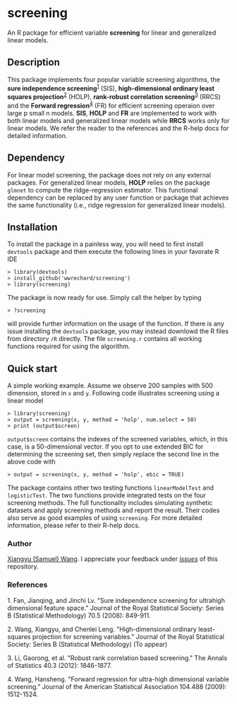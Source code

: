 # screening

An R package for efficient variable **screening** for linear and generalized linear models.

## Description
This package implements four popular variable screening algorithms, the **sure independence screening**<sup>[1](#myfootnote1)</sup> (SIS), **high-dimensional ordinary least squares projection**<sup>[2](#myfootnote2)</sup> (HOLP), **rank-robust correlation screening**<sup>[3](#myfootnote3)</sup> (RRCS) and the **Forward regression**<sup>[4](#myfootnote4)</sup> (FR) for efficient screening operaion over large p small n models. **SIS**, **HOLP** and **FR** are implemented to work with both linear models and generalized linear models while **RRCS** works only for linear models. We refer the reader to the references and the R-help docs for detailed information.

## Dependency
For linear model screening, the package does not rely on any external packages. For generalized linear models, **HOLP** relies on the package `glmnet` to compute the ridge-regression estimator. This functional dependency can be replaced by any user function or package that achieves the same functionality (i.e., ridge regression for generalized linear models).

## Installation
To install the package in a painless way, you will need to first install `devtools` package and then execute the following lines in your favorate R IDE
```
> library(devtools)
> install_github('wwrechard/screening')
> library(screening)
```
The package is now ready for use. Simply call the helper by typing
```
> ?screening
```
will provide further information on the usage of the function. If there is any issue installing the `devtools` package, you may instead downlowd the R files from directory `/R` directly. The file `screening.r` contains all working functions required for using the algorithm.

## Quick start
A simple working example. Assume we observe 200 samples with 500 dimension, stored in `x` and `y`. Following code illustrates screening using a linear model
```
> library(screening)
> output = screening(x, y, method = 'holp', num.select = 50)
> print (output$screen)
```
`output$screen` contains the indexes of the screened variables, which, in this case, is a 50-dimensional vector. If you opt to use extended BIC for determining the screening set, then simply replace the second line in the above code with
```
> output = screening(x, y, method = 'holp', ebic = TRUE)
```
The package contains other two testing functions `linearModelTest` and `logisticTest`. The two functions provide integrated tests on the four screening methods. The full functionality includes simulating synthetic datasets and apply screening methods and report the result. Their codes also serve as good examples of using `screening`. For more detailed information, please refer to their R-help docs.

### Author
[Xiangyu (Samuel) Wang](https://github.com/wwrechard). I appreciate your feedback under [*issues*](https://github.com/wwrechard/screening/issues) of this repository. 

### References
<a name="myfootnote1">1. </a>Fan, Jianqing, and Jinchi Lv. "Sure independence screening for ultrahigh dimensional feature space." Journal of the Royal Statistical Society: Series B (Statistical Methodology) 70.5 (2008): 849-911.

<a name="myfootnote2">2. </a>Wang, Xiangyu, and Chenlei Leng. "High-dimensional ordinary least-squares projection for screening variables." Journal of the Royal Statistical Society: Series B (Statistical Methodology) (To appear)

<a name="myfootnote3">3. </a>Li, Gaorong, et al. "Robust rank correlation based screening." The Annals of Statistics 40.3 (2012): 1846-1877.

<a name="myfootnote4">4. </a>Wang, Hansheng. "Forward regression for ultra-high dimensional variable screening." Journal of the American Statistical Association 104.488 (2009): 1512-1524.
